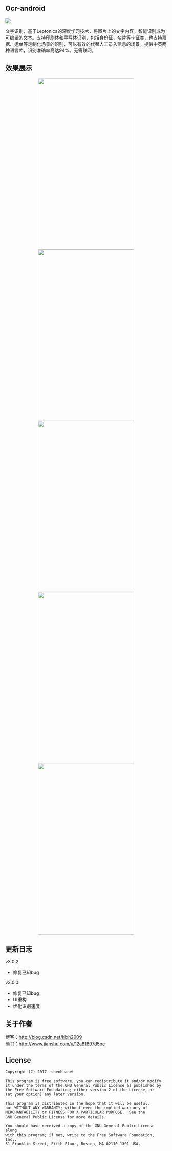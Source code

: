 ## Ocr-android

[![](https://jitpack.io/v/shenhuanet/Ocr-android.svg)](https://jitpack.io/#shenhuanet/Ocr-android)

文字识别，基于Leptonica的深度学习技术，将图片上的文字内容，智能识别成为可编辑的文本。支持印刷体和手写体识别，包括身份证、名片等卡证类，也支持票据、运单等定制化场景的识别，可以有效的代替人工录入信息的场景。提供中英两种语言库，识别准确率高达94%。无需联网。

## 效果展示
<div align="center">
	<img width="300" height="533" src="https://github.com/shenhuanet/Ocr-android/blob/master/screenshot/img_welcome.png"/>
	<img width="300" height="533" src="https://github.com/shenhuanet/Ocr-android/blob/master/screenshot/img_process.png"/>
	<img width="300" height="533" src="https://github.com/shenhuanet/Ocr-android/blob/master/screenshot/img_result.png"/>
	<img width="300" height="533" src="https://github.com/shenhuanet/Ocr-android/blob/master/screenshot/img_user.png"/>
	<img width="300" height="533" src="https://github.com/shenhuanet/Ocr-android/blob/master/screenshot/img_history.png"/>
</div>

## 更新日志
v3.0.2
* 修复已知bug

v3.0.0
* 修复已知bug
* UI重构
* 优化识别速度

## 关于作者
博客：http://blog.csdn.net/klxh2009<br>
简书：http://www.jianshu.com/u/12a81897d5bc

## License

    Copyright (C) 2017  shenhuanet
    
    This program is free software; you can redistribute it and/or modify
    it under the terms of the GNU General Public License as published by
    the Free Software Foundation; either version 2 of the License, or
    (at your option) any later version.
    
    This program is distributed in the hope that it will be useful,
    but WITHOUT ANY WARRANTY; without even the implied warranty of
    MERCHANTABILITY or FITNESS FOR A PARTICULAR PURPOSE.  See the
    GNU General Public License for more details.
    
    You should have received a copy of the GNU General Public License along
    with this program; if not, write to the Free Software Foundation, Inc.,
    51 Franklin Street, Fifth Floor, Boston, MA 02110-1301 USA.
